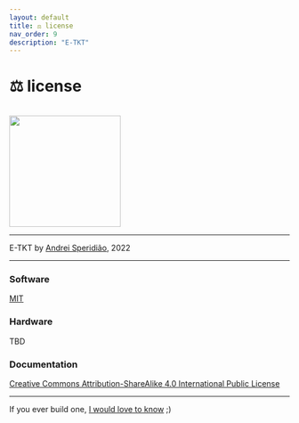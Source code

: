 ```yaml
---
layout: default
title: ⚖️ license
nav_order: 9
description: "E-TKT"
---
```


# ⚖️ **license**

<br>
<a href="https://certification.oshwa.org/br000010.html" target="_blank"><img width="200px" src="https://user-images.githubusercontent.com/15098003/191094349-1365897e-3fb5-4a83-951e-a10630c27bd5.png"></a>

----

E-TKT by [Andrei Speridião](https://github.com/andreisperid/), 2022

----

### Software
[MIT](https://github.com/andreisperid/E-TKT/blob/main/LICENSE)

### Hardware
TBD

### Documentation
[Creative Commons Attribution-ShareAlike 4.0 International Public License](https://github.com/andreisperid/E-TKT/blob/main/docs/LICENSE)

----

If you ever build one, [I would love to know](mailto:hi@andrei.cc) ;)
